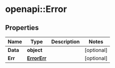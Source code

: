 # openapi::Error


## Properties
Name | Type | Description | Notes
------------ | ------------- | ------------- | -------------
**Data** | **object** |  | [optional] 
**Err** | [**ErrorErr**](Error_Err.md) |  | [optional] 


